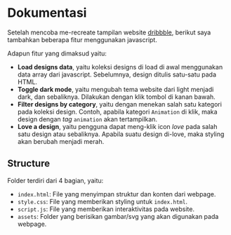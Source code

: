 # Dokumentasi

Setelah mencoba me-recreate tampilan website [dribbble](https://dribbble.com/), berikut saya tambahkan beberapa fitur menggunakan javascript.

Adapun fitur yang dimaksud yaitu:

- **Load designs data**, yaitu koleksi designs di load di awal menggunakan data array dari javascript. Sebelumnya, design ditulis satu-satu pada HTML.
- **Toggle dark mode**, yaitu mengubah tema website dari light menjadi dark, dan sebaliknya. Dilakukan dengan klik tombol di kanan bawah.
- **Filter designs by category**, yaitu dengan menekan salah satu kategori pada koleksi design. Contoh, apabila kategori `Animation` di klik, maka design dengan *tag* `animation` akan tertampilkan.
- **Love a design**, yaitu pengguna dapat meng-klik icon *love* pada salah satu design atau sebaliknya. Apabila suatu design di-love, maka styling akan berubah menjadi merah.

## Structure

Folder terdiri dari 4 bagian, yaitu:

- `index.html`: File yang menyimpan struktur dan konten dari webpage.
- `style.css`: File yang memberikan styling untuk `index.html`.
- `script.js`: File yang memberikan interaktivitas pada website.
- `assets`: Folder yang berisikan gambar/svg yang akan digunakan pada webpage.
